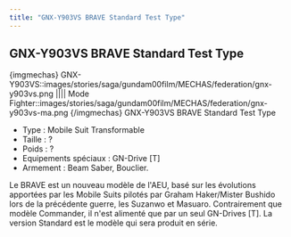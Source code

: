 ```yaml
---
title: "GNX-Y903VS BRAVE Standard Test Type"
---
```


GNX-Y903VS BRAVE Standard Test Type
-----------------------------------


{imgmechas}
GNX-Y903VS::images/stories/saga/gundam00film/MECHAS/federation/gnx-y903vs.png
||||
Mode Fighter::images/stories/saga/gundam00film/MECHAS/federation/gnx-y903vs-ma.png
{/imgmechas}
GNX-Y903VS BRAVE Standard Test Type


- Type : Mobile Suit Transformable  
- Taille : ?  
- Poids : ?  
- Equipements spéciaux : GN-Drive [T]  
- Armement : Beam Saber, Bouclier.


Le BRAVE est un nouveau modèle de l'AEU, basé sur les évolutions apportées par les Mobile Suits pilotés par Graham Haker/Mister Bushido lors de la précédente guerre, les Suzanwo et Masuaro. Contrairement que modèle Commander, il n'est alimenté que par un seul GN-Drives [T]. La version Standard est le modèle qui sera produit en série.


